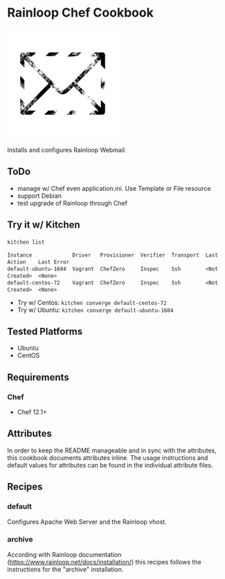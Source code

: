 # Rainloop Chef Cookbook
![Alt text](logo/logo.png)

Installs and configures Rainloop Webmail.

## ToDo

* manage w/ Chef even application.ini. Use Template or File resource
* support Debian
* test upgrade of Rainloop through Chef

## Try it w/ Kitchen

```kitchen list ```
```
Instance             Driver   Provisioner  Verifier  Transport  Last Action    Last Error
default-ubuntu-1604  Vagrant  ChefZero     Inspec    Ssh        <Not Created>  <None>
default-centos-72    Vagrant  ChefZero     Inspec    Ssh        <Not Created>  <None>
```

* Try w/ Centos: ```kitchen converge default-centos-72```
* Try w/ Ubuntu: ```kitchen converge default-ubuntu-1604```

## Tested Platforms

- Ubuntu
- CentOS

## Requirements

### Chef

- Chef 12.1+

## Attributes

In order to keep the README manageable and in sync with the attributes, this cookbook documents attributes inline. The usage instructions and default values for attributes can be found in the individual attribute files.

## Recipes

### default

Configures Apache Web Server and the Rainloop vhost.

### archive

According with Rainloop documentation (https://www.rainloop.net/docs/installation/) this recipes follows the instructions for the "archive" installation.

